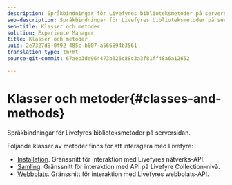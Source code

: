 ```yaml
---
description: Språkbindningar för Livefyres biblioteksmetoder på serversidan.
seo-description: Språkbindningar för Livefyres biblioteksmetoder på serversidan.
seo-title: Klasser och metoder
solution: Experience Manager
title: Klasser och metoder
uuid: 2e7327d8-0f92-485c-b607-a566894b3561
translation-type: tm+mt
source-git-commit: 67aeb3de964473b326c88c3a3f81ff48a6a12652

---
```



# Klasser och metoder{#classes-and-methods}

Språkbindningar för Livefyres biblioteksmetoder på serversidan.

Följande klasser av metoder finns för att interagera med Livefyre:

* [Installation](../c-installing-libraries/c-installing-libraries.md). Gränssnitt för interaktion med Livefyres nätverks-API.
* [Samling](../c-installing-libraries/c-collection-methods.md#c_collection_methods). Gränssnitt för interaktion med API på Livefyre Collection-nivå.
* [Webbplats](../c-installing-libraries/c-site-methods.md#c_site_methods). Gränssnitt för interaktion med Livefyres webbplats-API.

